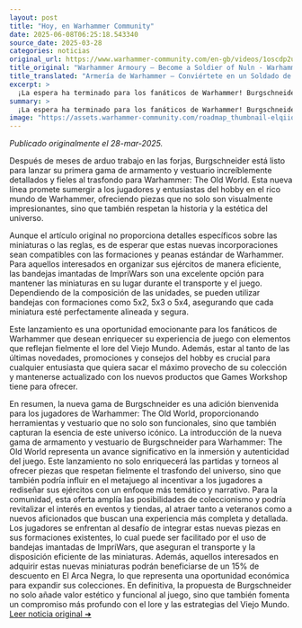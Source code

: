 ```yaml
---
layout: post
title: "Hoy, en Warhammer Community"
date: 2025-06-08T06:25:18.543340
source_date: 2025-03-28
categories: noticias
original_url: https://www.warhammer-community.com/en-gb/videos/1oscdp2u/warhammer-armoury-become-a-soldier-of-nuln/
title_original: "Warhammer Armoury – Become a Soldier of Nuln - Warhammer Community"
title_translated: "Armería de Warhammer – Conviértete en un Soldado de Nuln"
excerpt: >
  ¡La espera ha terminado para los fanáticos de Warhammer! Burgschneider ha anunciado el lanzamiento de su primera línea de armamento y disfraces increíblemente detallados y fieles al lore de Warhammer: The Old World. Tras meses de arduo trabajo en las forjas, esta colección promete llevar la experiencia de los jugadores a un nuevo nivel de autenticidad. No pierdas la oportunidad de ser uno de los primeros en descubrir las últimas novedades y promociones del fascinante mundo de Warhammer.
summary: >
  ¡La espera ha terminado para los fanáticos de Warhammer! Burgschneider ha anunciado el lanzamiento de su primera línea de armamento y disfraces increíblemente detallados y fieles al lore de Warhammer: The Old World. Tras meses de arduo trabajo en las forjas, esta colección promete llevar la experiencia de los jugadores a un nuevo nivel de autenticidad. No pierdas la oportunidad de ser uno de los primeros en descubrir las últimas novedades y promociones del fascinante mundo de Warhammer.
image: "https://assets.warhammer-community.com/roadmap_thumbnail-elqiiqvwms.png"
---
```


*Publicado originalmente el 28-mar-2025.*

Después de meses de arduo trabajo en las forjas, Burgschneider está listo para lanzar su primera gama de armamento y vestuario increíblemente detallados y fieles al trasfondo para Warhammer: The Old World. Esta nueva línea promete sumergir a los jugadores y entusiastas del hobby en el rico mundo de Warhammer, ofreciendo piezas que no solo son visualmente impresionantes, sino que también respetan la historia y la estética del universo.

Aunque el artículo original no proporciona detalles específicos sobre las miniaturas o las reglas, es de esperar que estas nuevas incorporaciones sean compatibles con las formaciones y peanas estándar de Warhammer. Para aquellos interesados en organizar sus ejércitos de manera eficiente, las bandejas imantadas de ImpriWars son una excelente opción para mantener las miniaturas en su lugar durante el transporte y el juego. Dependiendo de la composición de las unidades, se pueden utilizar bandejas con formaciones como 5x2, 5x3 o 5x4, asegurando que cada miniatura esté perfectamente alineada y segura.

Este lanzamiento es una oportunidad emocionante para los fanáticos de Warhammer que desean enriquecer su experiencia de juego con elementos que reflejan fielmente el lore del Viejo Mundo. Además, estar al tanto de las últimas novedades, promociones y consejos del hobby es crucial para cualquier entusiasta que quiera sacar el máximo provecho de su colección y mantenerse actualizado con los nuevos productos que Games Workshop tiene para ofrecer.

En resumen, la nueva gama de Burgschneider es una adición bienvenida para los jugadores de Warhammer: The Old World, proporcionando herramientas y vestuario que no solo son funcionales, sino que también capturan la esencia de este universo icónico.
La introducción de la nueva gama de armamento y vestuario de Burgschneider para Warhammer: The Old World representa un avance significativo en la inmersión y autenticidad del juego. Este lanzamiento no solo enriquecerá las partidas y torneos al ofrecer piezas que respetan fielmente el trasfondo del universo, sino que también podría influir en el metajuego al incentivar a los jugadores a rediseñar sus ejércitos con un enfoque más temático y narrativo. Para la comunidad, esta oferta amplía las posibilidades de coleccionismo y podría revitalizar el interés en eventos y tiendas, al atraer tanto a veteranos como a nuevos aficionados que buscan una experiencia más completa y detallada. Los jugadores se enfrentan al desafío de integrar estas nuevas piezas en sus formaciones existentes, lo cual puede ser facilitado por el uso de bandejas imantadas de ImpriWars, que aseguran el transporte y la disposición eficiente de las miniaturas. Además, aquellos interesados en adquirir estas nuevas miniaturas podrán beneficiarse de un 15% de descuento en El Arca Negra, lo que representa una oportunidad económica para expandir sus colecciones. En definitiva, la propuesta de Burgschneider no solo añade valor estético y funcional al juego, sino que también fomenta un compromiso más profundo con el lore y las estrategias del Viejo Mundo.
[Leer noticia original ➜](https://www.warhammer-community.com/en-gb/videos/1oscdp2u/warhammer-armoury-become-a-soldier-of-nuln/)
